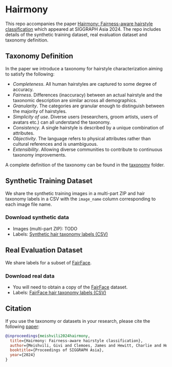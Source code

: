 # Hairmony

This repo accompanies the paper [Hairmony: Fairness-aware hairstyle classification](https://aka.ms/hairmony) which appeared at SIGGRAPH Asia 2024.
The repo includes details of the synthetic training dataset, real evaluation dataset and taxonomy definition.

## Taxonomy Definition

In the paper we introduce a taxonomy for hairstyle characterization aiming to satisfy the following:

- *Completeness*. All human hairstyles are captured to some degree of accuracy.
- *Fairness*. Differences (inaccuracy) between an actual hairstyle and the taxonomic description are similar across all demographics.
- *Granularity*. The categories are granular enough to distinguish between the majority of hairstyles.
- *Simplicity of use*. Diverse users (researchers, groom artists, users of avatars  etc.) can all understand the taxonomy.
- *Consistency*. A single hairstyle is described by a unique combination of attributes.
- *Objectivity*. The language refers to physical attributes rather than cultural references and is unambiguous.
- *Extensibility*. Allowing diverse communities to contribute to continuous taxonomy improvements.

A complete definition of the taxonomy can be found in the [taxonomy](/taxonomy/) folder.

## Synthetic Training Dataset

We share the synthetic training images in a multi-part ZIP and hair taxonomy labels in a CSV with the `image_name` column corresponding to each image file name.

### Download synthetic data
- Images (multi-part ZIP): TODO
- Labels: [Synthetic hair taxonomy labels (CSV)](https://facesyntheticspubwedata.blob.core.windows.net/)

## Real Evaluation Dataset

We share labels for a subset of [FairFace](https://github.com/joojs/fairface0).

### Download real data
- You will need to obtain a copy of the [FairFace](https://github.com/joojs/fairface0) dataset.
- Labels: [FairFace hair taxonomy labels (CSV)](https://facesyntheticspubwedata.blob.core.windows.net/sga-2024-hairmony/fairface_taxonomy.csv)

## Citation

If you use the taxonomy or datasets in your research, please cite the following [paper](TODO):

```bibtex
@inproceedings{meishvili2024hairmony,
  title={Hairmony: Fairness-aware hairstyle classification},
  author={Meishvili, Givi and Clemoes, James and Hewitt, Charlie and Hosenie, Zafiirah and Xian, Xiao and de La Gorce, Martin and Takacs, Tibor and Baltru\v{s}aitis, Tadas and Criminisi, Antonio and McRae, Chyna and Jablonski, Nina and Wilczkowiak, Marta},
  booktitle={Proceedings of SIGGRAPH Asia},
  year={2024}
}
```
